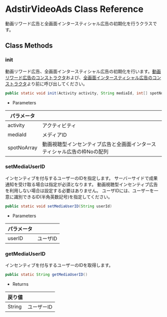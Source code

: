 # AdstirVideoAds Class Reference
動画リワード広告と全画面インタースティシャル広告の初期化を行うクラスです。

## Class Methods

### init

動画リワード広告、全画面インタースティシャル広告の初期化を行います。[動画リワード広告のコンストラクタ](reward/AdstirVideoReward-Class-Reference.md)および、[全画面インタースティシャル広告のコンストラクタ](interstitial/AdstirInterstitial-Class-Reference.md)より前に呼び出してください。

```java
public static void init(Activity activity, String mediaId, int[] spotNoArray)
```

* Parameters

|パラメータ||
|---|---|
|activity|アクティビティ|
|mediaId|メディアID|
|spotNoArray|動画視聴型インセンティブ広告と全画面インタースティシャル広告の枠Noの配列|

### setMediaUserID

インセンティブを付与するユーザーのIDを指定します。
サーバーサイドで成果通知を受け取る場合は指定が必須となります。
動画視聴型インセンティブ広告を利用しない場合は設定する必要はありません。
ユーザIDには、ユーザーを一意に識別できるID(半角英数記号)を指定してください。

```java
public static void setMediaUserID(String userId)
```

* Parameters

|パラメータ||
|---|---|
|userID|ユーザID|

### getMediaUserID

インセンティブを付与するユーザーのIDを取得します。

```java
public static String getMediaUserID()
```

* Returns

|戻り値||
|---|---|
|String|ユーザーID|